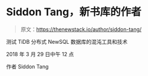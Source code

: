# Siddon Tang，新书库的作者

> 原文：<https://thenewstack.io/author/siddon-tang/>

测试 TiDB 分布式 NewSQL 数据库的混沌工具和技术

2018 年 3 月 29 日中午 12 点

作者 Siddon Tang